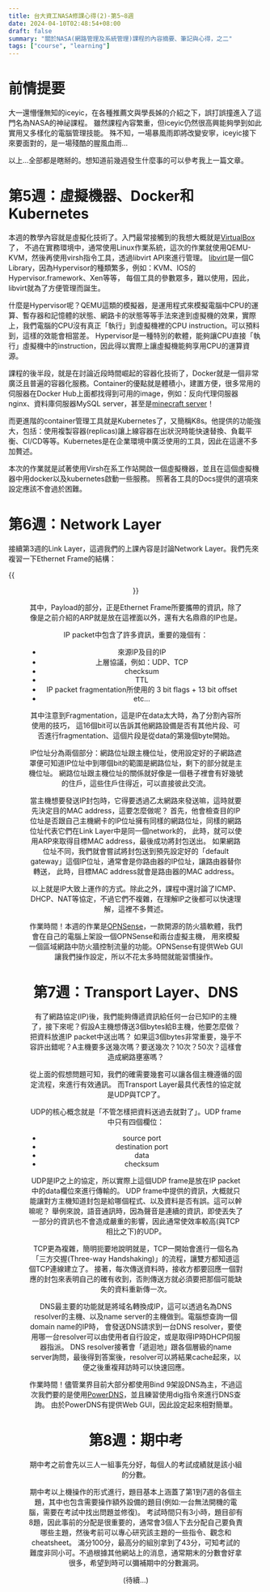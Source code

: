 ```yaml
---
title: 台大資工NASA修課心得(2)-第5~8週
date: 2024-04-10T02:48:54+08:00
draft: false
summary: "關於NASA(網路管理及系統管理)課程的內容摘要、筆記與心得，之二"
tags: ["course", "learning"]
---
```


# 前情提要
大一還懵懂無知的iceyic，在各種推薦文與學長姊的介紹之下，誤打誤撞進入了這門名為NASA的神祕課程。
雖然課程內容繁重，但iceyic仍然很高興能夠學到如此實用又多樣化的電腦管理技能。
殊不知，一場暴風雨即將改變安寧，iceyic接下來要面對的，是一場殘酷的腥風血雨...

以上...全部都是瞎掰的。想知道前幾週發生什麼事的可以參考我上一篇文章。

# 第5週：虛擬機器、Docker和Kubernetes
本週的教學內容就是虛擬化技術了。入門最常接觸到的我想大概就是[VirtualBox](https://www.virtualbox.org/)了，
不過在實務環境中，通常使用Linux作業系統，這次的作業就使用QEMU-KVM，然後再使用virsh指令工具，透過libvirt API來進行管理。
[libvirt](https://libvirt.org/)是一個C Library，因為Hypervisor的種類繁多，例如：KVM、IOS的Hypervisor.framework、Xen等等，
每個工具的參數眾多，難以使用，因此，libvirt就為了方便管理而誕生。

什麼是Hypervisor呢？QEMU這類的模擬器，是運用程式來模擬電腦中CPU的運算、暫存器和記憶體的狀態、網路卡的狀態等等手法來達到虛擬機的效果，實際上，我們電腦的CPU沒有真正「執行」到虛擬機裡的CPU instruction。可以預料到，這樣的效能會相當差。
Hypervisor是一種特別的軟體，能夠讓CPU直接「執行」虛擬機中的instruction，因此得以實際上讓虛擬機能夠享用CPU的運算資源。

課程的後半段，就是在討論近段時間崛起的容器化技術了，Docker就是一個非常廣泛且普遍的容器化服務。Container的優點就是體積小，建置方便，很多常用的伺服器在Docker Hub上面都找得到可用的image，例如：反向代理伺服器nginx、資料庫伺服器MySQL server，甚至是[minecraft server](https://hub.docker.com/r/itzg/minecraft-server)！

而更進階的container管理工具就是Kubernetes了，又簡稱K8s。他提供的功能強大，包括：使用複製容器(replicas)讓上線容器在出狀況時能快速替換、負載平衡、CI/CD等等。Kubernetes是在企業環境中廣泛使用的工具，因此在這邊不多加贅述。

本次的作業就是試著使用Virsh在系工作站開啟一個虛擬機器，並且在這個虛擬機器中用docker以及kubernetes啟動一些服務。
照著各工具的Docs提供的選項來設定應該不會過於困難。

# 第6週：Network Layer
接續第3週的Link Layer，這週我們的上課內容是討論Network Layer。我們先來複習一下Ethernet Frame的結構：

{{<figure src="hugo-logo.svg" attr="Logo of [Hugo](https://gohugo.io/)" align="center">}}

其中，Payload的部分，正是Ethernet Frame所要攜帶的資訊，除了像是之前介紹的ARP就是放在這裡面以外，還有大名鼎鼎的IP也是。

IP packet中包含了許多資訊，重要的幾個有：
- 來源IP及目的IP
- 上層協議，例如：UDP、TCP
- checksum
- TTL
- IP packet fragmentation所使用的 3 bit flags + 13 bit offset
- etc...

其中注意到Fragmentation，這是IP在data太大時，為了分割內容所使用的技巧，
這16個bit可以告訴其他網路設備是否有其他片段、可否進行fragmentation、這個片段是從data的第幾個byte開始。

IP位址分為兩個部分：網路位址跟主機位址，使用設定好的子網路遮罩便可知道IP位址中到哪個bit的範圍是網路位址，剩下的部分就是主機位址。
網路位址跟主機位址的關係就好像是一個巷子裡會有好幾號的住戶，這些住戶住得近，可以直接彼此交流。

當主機想要發送IP封包時，它得要透過乙太網路來發送嘛，這時就要先決定目的MAC address，這要怎麼做呢？
首先，他會檢查目的IP位址是否跟自己主機網卡的IP位址擁有同樣的網路位址，同樣的網路位址代表它們在Link Layer中是同一個network的，
此時，就可以使用ARP來取得目標MAC address，最後成功將封包送出。
如果網路位址不同，我們就會嘗試將封包送到預先設定好的「default gateway」這個IP位址，通常會是你路由器的IP位址，讓路由器替你轉送，
此時，目標MAC address就會是路由器的MAC address。

以上就是IP大致上運作的方式。除此之外，課程中還討論了ICMP、DHCP、NAT等協定，不過它們不複雜，在理解IP之後都可以快速理解，這裡不多贅述。

作業時間！本週的作業是[OPNSense](https://opnsense.org/)，一款開源的防火牆軟體，我們會在自己的電腦上架設一個OPNSense和兩台虛擬主機，
用來模擬一個區域網路中防火牆控制流量的功能。OPNSense有提供Web GUI讓我們操作設定，所以不花太多時間就能習慣操作。

# 第7週：Transport Layer、DNS
有了網路協定(IP)後，我們能夠傳遞資訊給任何一台已知IP的主機了，接下來呢？假設A主機想傳送3個bytes給B主機，他要怎麼做？把資料放進IP packet中送出嗎？
如果這3個bytes非常重要，幾乎不容許出錯呢？A主機要多送幾次嗎？要送幾次？10次？50次？這樣會造成網路壅塞嗎？

從上面的假想問題可知，我們的確需要幾套可以讓各個主機遵循的固定流程，來進行有效通訊。
而Transport Layer最具代表性的協定就是UDP與TCP了。

UDP的核心概念就是「不管怎樣把資料送過去就對了」。UDP frame中只有四個欄位：

- source port
- destination port
- data
- checksum

UDP是IP之上的協定，所以實際上這個UDP frame是放在IP packet中的data欄位來進行傳輸的。
UDP frame中提供的資訊，大概就只能讓對方主機知道封包是給哪個程式、以及資料是否有誤。這可以幹嘛呢？
舉例來說，語音通訊時，因為聲音是連續的資訊，即使丟失了一部分的資訊也不會造成嚴重的影響，因此通常使效率較高(與TCP相比之下)的UDP。

TCP更為複雜，簡明扼要地說明就是，TCP一開始會進行一個名為「三方交握(Three-way Handshaking)」的流程，讓雙方都知道這個TCP連線建立了。
接著，每次傳送資料時，接收方都要回應一個對應的封包來表明自己的確有收到，否則傳送方就必須要把那個可能缺失的資料重新傳一次。

DNS最主要的功能就是將域名轉換成IP，這可以透過名為DNS resolver的主機、以及name server的主機做到。電腦想查詢一個domain name的IP時，
會發送DNS請求到一台DNS resolver，要使用哪一台resolver可以由使用者自行設定，或是取得IP時DHCP伺服器指派。
DNS resolver接著會「遞迴地」跟各個層級的name server詢問，最後得到答案後，resolver可以將結果cache起來，以便之後重複拜訪時可以快速回應。

作業時間！儘管業界目前大部分都使用Bind 9架設DNS為主，不過這次我們要的是使用[PowerDNS](https://www.powerdns.com/)，並且練習使用dig指令來進行DNS查詢。
由於PowerDNS有提供Web GUI，因此設定起來相對簡單。

# 第8週：期中考
期中考之前會先以三人一組事先分好，每個人的考試成績就是該小組的分數。

期中考以上機操作的形式進行，題目基本上涵蓋了第1到7週的各個主題，其中也包含需要操作額外設備的題目(例如:一台無法開機的電腦，需要在考試中找出問題並修復)。
考試時間只有3小時，題目卻有8題，因此事前的分配是很重要的，通常會3個人下去分配自己要負責哪些主題，然後考前可以專心研究該主題的一些指令、觀念和cheatsheet。
滿分100分，最高分的組別拿到了43分，可知考試的難度非同小可。不過根據其他網站上的消息，通常期末的分數會好拿很多，希望到時可以彌補期中的分數漏洞。

(待續...)